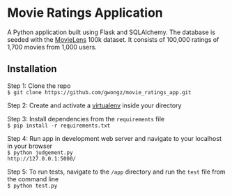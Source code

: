 Movie Ratings Application
=========================

A Python application built using Flask and SQLAlchemy. The database is seeded with the [MovieLens](http://grouplens.org/datasets/movielens/) 100k dataset. It consists of 100,000 ratings of 1,700 movies from 1,000 users. 

Installation
------------
Step 1: Clone the repo     
`$ git clone https://github.com/gwongz/movie_ratings_app.git`

Step 2: Create and activate a [virtualenv](http://www.virtualenv.org/en/latest/) inside your directory

Step 3: Install dependencies from the `requirements` file        
`$ pip install -r requirements.txt`

Step 4: Run app in development web server and navigate to your localhost in your browser   
`$ python judgement.py`        
`http://127.0.0.1:5000/`


Step 5: To run tests, navigate to the `/app` directory and run the `test` file from the command line     
`$ python test.py`